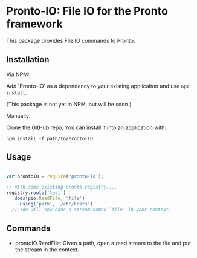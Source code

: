 # Pronto-IO: File IO for the Pronto framework

This package provides File IO commands to Pronto.

## Installation

Via NPM:

Add 'Pronto-IO' as a dependency to your existing applicaiton and use
`npm install`.

(This package is not yet in NPM, but will be soon.)

Manually:

Clone the GitHub repo. You can install it into an application with:

`npm install -f path/to/Pronto-IO`

## Usage

```javascript

var prontoIO = require('pronto-io');

// With some existing pronto registry....
registry.route('test')
  .does(pio.ReadFile, 'file')
    .using('path', '/etc/hosts')
  // You will now have a stream named `file` in your context.
```

## Commands

- prontoIO.ReadFile: Given a path, open a read stream to the file and
put the stream in the context.
